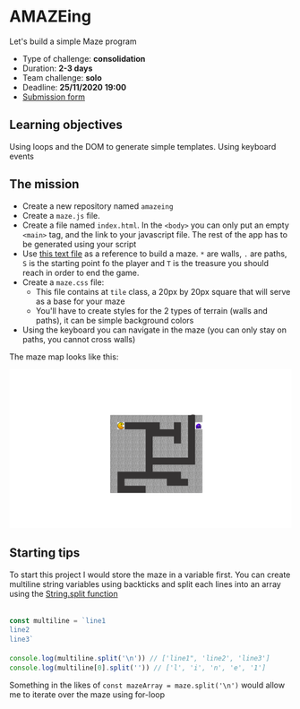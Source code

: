 # AMAZEing

Let's build a simple Maze program

- Type of challenge: **consolidation**  
- Duration: **2-3 days**  
- Team challenge: **solo**
- Deadline: **25/11/2020 19:00**
- [Submission form](https://forms.gle/UmTTfyF59kueUYhh7)

## Learning objectives

Using loops and the DOM to generate simple templates. Using keyboard events

## The mission

- Create a new repository named `amazeing`
- Create a `maze.js` file.
- Create a file named `index.html`. In the `<body>` you can only put an empty `<main>` tag, and the link to your javascript file. The rest of the app has to be generated using your script
- Use [this text file](lvl1.txt) as a reference to build a maze. `*` are walls, `.` are paths, `S` is the starting point fo the player and `T` is the treasure you should reach in order to end the game. 
- Create a `maze.css` file:
  - This file contains at `tile` class, a 20px by 20px square that will serve as a base for your maze
  - You'll have to create styles for the 2 types of terrain (walls and paths), it can be simple background colors
- Using the keyboard you can navigate in the maze (you can only stay on paths, you cannot cross walls)


The maze map looks like this:

![Aperçu](img/lab.png)


## Starting tips

To start this project I would store the maze in a variable first. You can create multiline string variables using backticks and split each lines into an array using the [String.split function](https://developer.mozilla.org/en-US/docs/Web/JavaScript/Reference/Global_Objects/String/split)
```javascript

const multiline = `line1
line2
line3`

console.log(multiline.split('\n')) // ['line1", 'line2', 'line3']
console.log(multiline[0].split('')) // ['l', 'i', 'n', 'e', '1']
```

Something in the likes of `const mazeArray = maze.split('\n')` would allow me to iterate over the maze using for-loop
